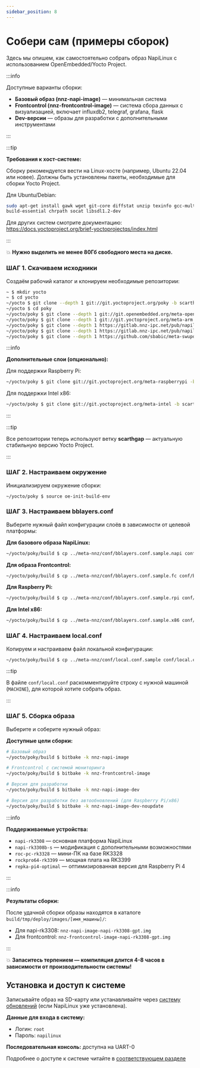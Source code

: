 ```yaml
---
sidebar_position: 8
---
```

# Собери сам (примеры сборок)

Здесь мы опишем, как самостоятельно собрать образ NapiLinux с использованием OpenEmbedded/Yocto Project.

:::info

Доступные варианты сборки:
- **Базовый образ (nnz-napi-image)** — минимальная система
- **Frontcontrol (nnz-frontcontrol-image)** — система сбора данных с визуализацией, включает influxdb2, telegraf, grafana, flask
- **Dev-версии** — образы для разработки с дополнительными инструментами

:::

:::tip

**Требования к хост-системе:**

Сборку рекомендуется вести на Linux-хосте (например, Ubuntu 22.04 или новее).
Должны быть установлены пакеты, необходимые для сборки Yocto Project.

Для Ubuntu/Debian:
```bash 
sudo apt-get install gawk wget git-core diffstat unzip texinfo gcc-multilib \
build-essential chrpath socat libsdl1.2-dev
```
Для других систем смотрите документацию: https://docs.yoctoproject.org/brief-yoctoprojectqs/index.html

:::

:boom: **Нужно выделить не менее 80Гб свободного места на диске.**

### ШАГ 1. Скачиваем исходники

Создаём рабочий каталог и клонируем необходимые репозитории:

```bash
~ $ mkdir yocto
~ $ cd yocto
~/yocto $ git clone --depth 1 git://git.yoctoproject.org/poky -b scarthgap
~/yocto $ cd poky
~/yocto/poky $ git clone --depth 1 git://git.openembedded.org/meta-openembedded.git -b scarthgap
~/yocto/poky $ git clone --depth 1 git://git.yoctoproject.org/meta-arm.git -b scarthgap
~/yocto/poky $ git clone --depth 1 https://gitlab.nnz-ipc.net/pub/napilinux/meta-influx.git -b scarthgap
~/yocto/poky $ git clone --depth 1 https://gitlab.nnz-ipc.net/pub/napilinux/meta-nnz.git -b scarthgap
~/yocto/poky $ git clone --depth 1 https://github.com/sbabic/meta-swupdate -b scarthgap
```

:::info

**Дополнительные слои (опционально):**

Для поддержки Raspberry Pi:
```bash
~/yocto/poky $ git clone git://git.yoctoproject.org/meta-raspberrypi -b scarthgap
```

Для поддержки Intel x86:
```bash
~/yocto/poky $ git clone git://git.yoctoproject.org/meta-intel -b scarthgap
```

:::

:::tip

Все репозитории теперь используют ветку **scarthgap** — актуальную стабильную версию Yocto Project.

:::

### ШАГ 2. Настраиваем окружение

Инициализируем окружение сборки:

```bash
~/yocto/poky $ source oe-init-build-env
```

### ШАГ 3. Настраиваем bblayers.conf

Выберите нужный файл конфигурации слоёв в зависимости от целевой платформы:

**Для базового образа NapiLinux:**
```bash
~/yocto/poky/build $ cp ../meta-nnz/conf/bblayers.conf.sample.napi conf/bblayers.conf
```

**Для образа Frontcontrol:**
```bash
~/yocto/poky/build $ cp ../meta-nnz/conf/bblayers.conf.sample.fc conf/bblayers.conf
```

**Для Raspberry Pi:**
```bash
~/yocto/poky/build $ cp ../meta-nnz/conf/bblayers.conf.sample.rpi conf/bblayers.conf
```

**Для Intel x86:**
```bash
~/yocto/poky/build $ cp ../meta-nnz/conf/bblayers.conf.sample.x86 conf/bblayers.conf
```

### ШАГ 4. Настраиваем local.conf

Копируем и настраиваем файл локальной конфигурации:

```bash
~/yocto/poky/build $ cp ../meta-nnz/conf/local.conf.sample conf/local.conf
```

:::tip

В файле `conf/local.conf` раскомментируйте строку с нужной машиной (`MACHINE`), для которой хотите собрать образ.

:::

### ШАГ 5. Сборка образа

Выберите и соберите нужный образ:

**Доступные цели сборки:**

```bash
# Базовый образ
~/yocto/poky/build $ bitbake -k nnz-napi-image

# Frontcontrol с системой мониторинга  
~/yocto/poky/build $ bitbake -k nnz-frontcontrol-image

# Версия для разработки
~/yocto/poky/build $ bitbake -k nnz-napi-image-dev

# Версия для разработки без автообновлений (для Raspberry Pi/x86)
~/yocto/poky/build $ bitbake -k nnz-napi-image-dev-noupdate
```

:::info

**Поддерживаемые устройства:**
- `napi-rk3308` — основная платформа NapiLinux
- `napi-rk3308b-s` — модификация с дополнительными возможностями  
- `roc-pc-rk3328` — мини-ПК на базе RK3328
- `rockpro64-rk3399` — мощная плата на RK3399
- `repka-pi4-optimal` — оптимизированная версия для Raspberry Pi 4

:::

:::info

**Результаты сборки:**

После удачной сборки образы находятся в каталоге `build/tmp/deploy/images/[имя_машины]/`:
- Для napi-rk3308: `nnz-napi-image-napi-rk3308-gpt.img`
- Для frontcontrol: `nnz-frontcontrol-image-napi-rk3308-gpt.img`

:::

:boom: **Запаситесь терпением — компиляция длится 4-8 часов в зависимости от производительности системы!**

## Установка и доступ к системе

Записывайте образ на SD-карту или устанавливайте через [систему обновлений](./upgrade/) (если NapiLinux уже установлена).

**Данные для входа в систему:**
- Логин: `root`  
- Пароль: `napilinux`

**Последовательная консоль:** доступна на UART-0

Подробнее о доступе к системе читайте в [соответствующем разделе](./access/)
